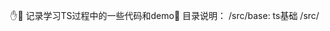 <!--
 * @Author: QiuShui
 * @Date: 2022-04-06 13:49:32
 * @LastEditors: Qiushui
 * @LastEditTime: 2022-04-06 16:03:38
 * @FilePath: /TS/README.MD
 * @Description: 
 * 
 * Copyright (c) 2022 by 用户/公司名, All Rights Reserved. 
-->
✋🤚
记录学习TS过程中的一些代码和demo📝
目录说明：
/src/base: ts基础
/src/